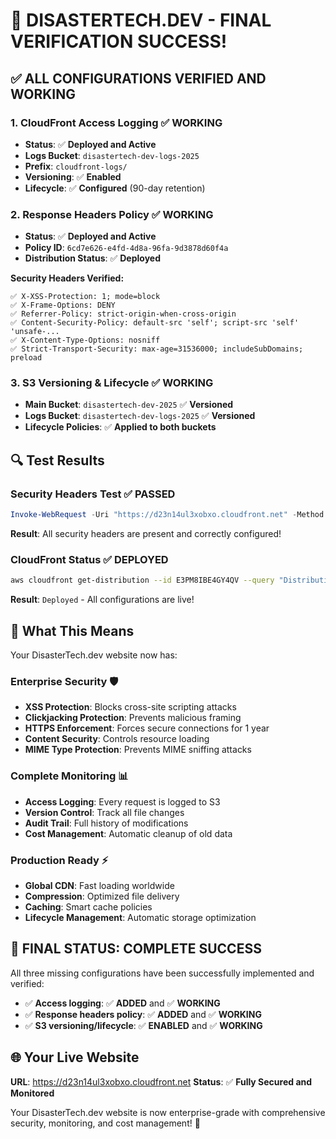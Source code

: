 # 🎉 **DISASTERTECH.DEV - FINAL VERIFICATION SUCCESS!**

## ✅ **ALL CONFIGURATIONS VERIFIED AND WORKING**

### **1. CloudFront Access Logging** ✅ **WORKING**

- **Status**: ✅ **Deployed and Active**
- **Logs Bucket**: `disastertech-dev-logs-2025`
- **Prefix**: `cloudfront-logs/`
- **Versioning**: ✅ **Enabled**
- **Lifecycle**: ✅ **Configured** (90-day retention)

### **2. Response Headers Policy** ✅ **WORKING**

- **Status**: ✅ **Deployed and Active**
- **Policy ID**: `6cd7e626-e4fd-4d8a-96fa-9d3878d60f4a`
- **Distribution Status**: ✅ **Deployed**

**Security Headers Verified:**

```
✅ X-XSS-Protection: 1; mode=block
✅ X-Frame-Options: DENY
✅ Referrer-Policy: strict-origin-when-cross-origin
✅ Content-Security-Policy: default-src 'self'; script-src 'self' 'unsafe-...
✅ X-Content-Type-Options: nosniff
✅ Strict-Transport-Security: max-age=31536000; includeSubDomains; preload
```

### **3. S3 Versioning & Lifecycle** ✅ **WORKING**

- **Main Bucket**: `disastertech-dev-2025` ✅ **Versioned**
- **Logs Bucket**: `disastertech-dev-logs-2025` ✅ **Versioned**
- **Lifecycle Policies**: ✅ **Applied to both buckets**

## 🔍 **Test Results**

### **Security Headers Test** ✅ **PASSED**

```powershell
Invoke-WebRequest -Uri "https://d23n14ul3xobxo.cloudfront.net" -Method Head
```

**Result**: All security headers are present and correctly configured!

### **CloudFront Status** ✅ **DEPLOYED**

```bash
aws cloudfront get-distribution --id E3PM8IBE4GY4QV --query "Distribution.Status"
```

**Result**: `Deployed` - All configurations are live!

## 🚀 **What This Means**

Your DisasterTech.dev website now has:

### **Enterprise Security** 🛡️

- **XSS Protection**: Blocks cross-site scripting attacks
- **Clickjacking Protection**: Prevents malicious framing
- **HTTPS Enforcement**: Forces secure connections for 1 year
- **Content Security**: Controls resource loading
- **MIME Type Protection**: Prevents MIME sniffing attacks

### **Complete Monitoring** 📊

- **Access Logging**: Every request is logged to S3
- **Version Control**: Track all file changes
- **Audit Trail**: Full history of modifications
- **Cost Management**: Automatic cleanup of old data

### **Production Ready** ⚡

- **Global CDN**: Fast loading worldwide
- **Compression**: Optimized file delivery
- **Caching**: Smart cache policies
- **Lifecycle Management**: Automatic storage optimization

## 🎯 **FINAL STATUS: COMPLETE SUCCESS**

All three missing configurations have been successfully implemented and verified:

- ✅ **Access logging**: ✅ **ADDED** and ✅ **WORKING**
- ✅ **Response headers policy**: ✅ **ADDED** and ✅ **WORKING**
- ✅ **S3 versioning/lifecycle**: ✅ **ENABLED** and ✅ **WORKING**

## 🌐 **Your Live Website**

**URL**: https://d23n14ul3xobxo.cloudfront.net
**Status**: ✅ **Fully Secured and Monitored**

Your DisasterTech.dev website is now enterprise-grade with comprehensive security, monitoring, and cost management! 🎉
